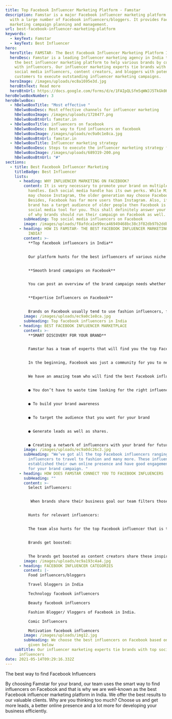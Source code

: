 ```yaml
---
title: Top Facebook Influencer Marketing Platform - Famstar
description: Famstar is a major Facebook influencer marketing platform in India,
  with a large number of Facebook influencers/bloggers. It provides Facebook
  marketing campaign planning and management.
url: best-facebook-influencer-marketing-platform
keywords:
  - keyText: Famstar
  - keyText: Best Influencer
hero:
  heroTitle: FAMSTAR- The Best Facebook Influencer Marketing Platform In India
  heroDesc: Famstar is a leading Influencer marketing agency in India that offers
    the best influencer marketing platform to help various brands by connecting
    with influencers. Our influencer marketing experts tie brands with top
    social media influencers, content creators, and bloggers with potential
    customers to execute outstanding influencer marketing campaigns.
  heroImage: /images/uploads/ec8a1695e3d.jpg
  heroBtnText: Read more
  heroBtnUrl: https://docs.google.com/forms/d/e/1FAIpQLSfm5qWWJJ5TkGk0HRTeivlHhiQMs1oFfhwhNAMOGUQdhWFwGA/viewform
heroBelwoBoxNumber: 3
heroBelwoBox:
  - hBelwoBoxTitle: "Most effective "
    hBelwoBoxDesc: Most effective channels for influencer marketing
    hBelwoBoxImage: /images/uploads/1728477.png
    hBelwoBoxBtnUrl: famstar.in
  - hBelwoBoxTitle: influencers on facebook
    hBelwoBoxDesc: Best way to find influencers on facebook
    hBelwoBoxImage: /images/uploads/ec9a0c1e8ca.jpg
    hBelwoBoxBtnUrl: famstar.in
  - hBelwoBoxTitle: Influencer marketing strategy
    hBelwoBoxDesc: Steps to execute the influencer marketing strategy for facebook
    hBelwoBoxImage: /images/uploads/689319-200.png
    hBelwoBoxBtnUrl: "#"
sections:
  - title: Best Facebook Influencer Marketing
    titleBadge: Best Influencer
    lists:
      - heading: WHY INFLUENCER MARKETING ON FACEBOOK?
        content: It is very necessary to promote your brand on multiple social media
          handles. Each social media handle has its own perks. While Millennials
          may choose Instagram, the older generation may choose Facebook.
          Besides, Facebook has far more users than Instagram. Also, if your
          brand has a target audience of older people then Facebook is the best
          social media tool for you. This shall definitely answer your question
          of why brands should run their campaign on Facebook as well.
        subHeading: Top social media influencers on Facebook
        image: /images/uploads/f8afdca1e99eca46949468bc38c3f82db97b2ddb.webp
      - heading: HOW IS FAMSTAR- THE BEST FACEBOOK INFLUENCER MARKETING PLATFORM IN
          INDIA?
        content: >-
          **Top facebook influencers in India**


          Our platform hunts for the best influencers of various niche’s. You want the top fashion blogger in India, you’ve got it! Want the top food influencer marketing strategy for your new restaurant, you’ve got it! We make sure to be updated with the trending influencers of 2020 on Facebook.


          **Smooth brand campaigns on Facebook**


          You can post an overview of the brand campaign needs whether you want a fashion blogger in India with specifications of any follower count, geographical location or the language they speak in. Once you post your requirements, Famstar will filter the top fashion bloggers in India with your specifications for the brand campaign. You can post a requirement of various brand campaigns at Famstar- the best facebook influencer marketing platform.


          **Expertise Influencers on Facebook**


          Brands on Facebook usually tend to use fashion influencers, food influencers or travel bloggers because people are moved by their content.
        image: /images/uploads/ec9a0c1e8ca.jpg
        subHeading: Top facebook influencers in India
      - heading: BEST FACEBOOK INFLUENCER MARKETPLACE
        content: >-
          **SMART DISCOVERY FOR YOUR BRAND**


          Famstar has a team of experts that will find you the top Facebook influencers      


          In the beginning, Facebook was just a community for you to network or connect with people. Gradually, people got aware of the term influencers and today influencer marketing is most preferred by brands. It’s true that you can find many influencers but can you find the right influencer for your brand? That is what Famstar proposes for you!


          We have an amazing team who will find the best Facebook influencers for you so that


          ● You don’t have to waste time looking for the right influencers


          ● To build your brand awareness


          ● To target the audience that you want for your brand


          ● Generate leads as well as shares.


          ● Creating a network of influencers with your brand for future possible campaigns.
        image: /images/uploads/ec9a0dc26c3.jpg
        subHeading: "We’ve got all the top Facebook influencers ranging from food
          influencers to travel to fashion and many more. These influencers have
          established their own online presence and have good engagement content
          for your brand campaign. "
      - heading: HOW DOES FAMSTAR CONNECT YOU TO FACEBOOK INFLUENCERS
        subHeading: ""
        content: >-
          Select influencers:


           When brands share their business goal our team filters those social media influencers according to the engagement rate, past campaigns, followers base, performance metrics, campaign execution suggest them to the brand finally.


          Hunts for relevant influencers:


          The team also hunts for the top Facebook influencer that is trending and take the next step. We next create engaging content that will blow up the audience’s mind along with these influencers for your campaign.


          Brands get boosted:


          The brands get boosted as content creators share these inspiring stories on Facebook so that their fan base who can ultimately become customers get attention towards the product of the brand. This way we help the brands to get better awareness and lead through our advanced sponsored creator’s videos and images. Hence, being a reliable Facebook influencer marketing agency our team delivers you successful campaign results through influencer marketing.
        image: /images/uploads/ec9a193c4a4.jpg
      - heading: FACEBOOK INFLUENCER CATEGORIES
        content: |-
          Food influencers/bloggers

          Travel bloggers in India

          Technology facebook influencers

          Beauty facebook influencers

          Fashion Blogger/ Vloggers of Facebook in India.

          Comic Influencers

          Motivation facebook influencers
        image: /images/uploads/img12.jpg
        subHeading: We choose the best influencers on Facebook based on these categories
          given below
    subTitle: Our influencer marketing experts tie brands with top social media
      influencers
date: 2021-05-14T09:29:16.332Z
---
```

The best way to find Facebook Influencers

By choosing Famstar for your brand, our team uses the smart way to find influencers on Facebook and that is why we are well-known as the best Facebook influencer marketing platform in India. We offer the best results to our valuable clients. Why are you thinking too much? Choose us and get more leads, a better online presence and a lot more for developing your business efficiently.